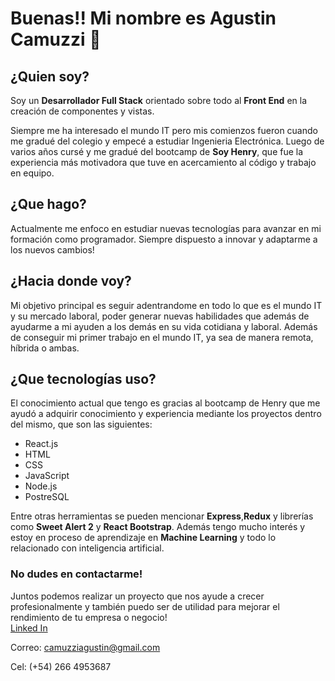 # Buenas!! Mi nombre es Agustin Camuzzi 👋

## ¿Quien soy?
Soy un **Desarrollador Full Stack** orientado sobre todo al **Front End** en la creación de componentes y vistas. <br>

Siempre me ha interesado el mundo IT pero mis comienzos fueron cuando me gradué del colegio y empecé a estudiar Ingenieria Electrónica. Luego de varios años cursé y me gradué del bootcamp de **Soy Henry**, que fue la experiencia más motivadora que tuve en acercamiento al código y trabajo en equipo. 

## ¿Que hago?
Actualmente me enfoco en estudiar nuevas tecnologías para avanzar en mi formación como programador. Siempre dispuesto a innovar y adaptarme a los nuevos cambios!

## ¿Hacia donde voy?
Mi objetivo principal es seguir adentrandome en todo lo que es el mundo IT y su mercado laboral, poder generar nuevas habilidades que además de ayudarme a mi ayuden a los demás en su vida cotidiana y laboral. Además de conseguir mi primer trabajo en el mundo IT, ya sea de manera remota, híbrida o ambas.

## ¿Que tecnologías uso?
El conocimiento actual que tengo es gracias al bootcamp de Henry que me ayudó a adquirir conocimiento y experiencia mediante los proyectos dentro del mismo, que son las siguientes:<br>
- React.js
- HTML
- CSS
- JavaScript
- Node.js
- PostreSQL<br>

Entre otras herramientas se pueden mencionar **Express**,**Redux** y librerías como **Sweet Alert 2** y **React Bootstrap**. Además tengo mucho interés y estoy en proceso de aprendizaje en **Machine Learning** y todo lo relacionado con inteligencia artificial.

### No dudes en contactarme!
Juntos podemos realizar un proyecto que nos ayude a crecer profesionalmente y también puedo ser de utilidad para mejorar el rendimiento de tu empresa o negocio!<br>
[Linked In](https://www.linkedin.com/in/agustin-camuzzi-3a9b81272/)<br>

Correo: camuzziagustin@gmail.com<br>

Cel: (+54) 266 4953687



<!--
**Camuzzi/Camuzzi** is a ✨ _special_ ✨ repository because its `README.md` (this file) appears on your GitHub profile.

Here are some ideas to get you started:

- 🔭 I’m currently working on ...
- 🌱 I’m currently learning ...
- 👯 I’m looking to collaborate on ...
- 🤔 I’m looking for help with ...
- 💬 Ask me about ...
- 📫 How to reach me: ...
- 😄 Pronouns: ...
- ⚡ Fun fact: ...
-->
